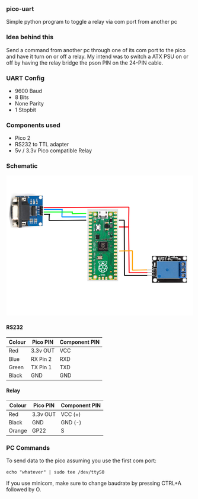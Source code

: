 ### pico-uart
Simple python program to toggle a relay via com port from another pc

### Idea behind this
Send a command from another pc through one of its com port to the pico and have it turn on or off a relay. My intend was to switch a ATX PSU on or off by having the relay bridge the pson PIN on the 24-PIN cable. 

### UART Config
- 9600 Baud
- 8 Bits
- None Parity
- 1 Stopbit

### Components used
- Pico 2
- RS232 to TTL adapter
- 5v / 3.3v Pico compatible Relay

### Schematic
![image](./pico.png)

#### RS232
| Colour    | Pico PIN | Component PIN |
| --------- | -------- |-------------- | 
| Red  | 3.3v OUT    | VCC |
| Blue | RX Pin 2     | RXD |
| Green    | TX Pin 1    | TXD |
| Black | GND | GND |

#### Relay
| Colour    | Pico PIN | Component PIN |
| --------- | -------- |-------------- | 
| Red  | 3.3v OUT    | VCC (+) |
| Black | GND    | GND (-) |
| Orange    | GP22    | S |

### PC Commands
To send data to the pico assuming you use the first com port:

```shell
echo "whatever" | sudo tee /dev/ttyS0
```

If you use minicom, make sure to change baudrate by pressing CTRL+A followed by O.

